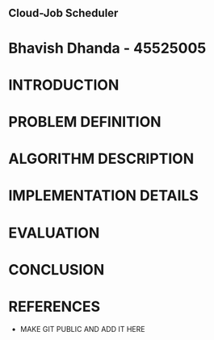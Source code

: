 ## Cloud-Job Scheduler

# Bhavish Dhanda - 45525005

# INTRODUCTION

# PROBLEM DEFINITION

# ALGORITHM DESCRIPTION

# IMPLEMENTATION DETAILS

# EVALUATION

# CONCLUSION

# REFERENCES
* MAKE GIT PUBLIC AND ADD IT HERE
